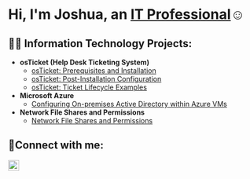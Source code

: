 <h1>Hi, I'm Joshua, an <a href="www.linkedin.com/in/joshua-reyes-a10053241/">IT Professional</a>☺</h1>

<h2>👨‍💻 Information Technology Projects:</h2>

- <b>osTicket (Help Desk Ticketing System)</b>
  - [osTicket: Prerequisites and Installation](https://github.com/JoshuaReyes0/osticket-prereqs)
  - [osTicket: Post-Installation Configuration](https://github.com/JoshuaReyes0/post-install-config/tree/main)
  - [osTicket: Ticket Lifecycle Examples](https://github.com/JoshuaReyes0/lifecycle-ex/tree/main)
- <b>Microsoft Azure</b>
  - [Configuring On-premises Active Directory within Azure VMs](https://github.com/JoshuaReyes0/AD-config/tree/main)
- <b>Network File Shares and Permissions</b>
  - [Network File Shares and Permissions](https://github.com/JoshuaReyes0/file-shares-permissions/tree/main)
<h2>🤳Connect with me:</h2>

[<img align="left" alt="Josh | LinkedIn" width="22px" src="https://cdn.jsdelivr.net/npm/simple-icons@v3/icons/linkedin.svg" />][linkedin]

[linkedin]: https://www.linkedin.com/in/joshua-reyes-a10053241/
